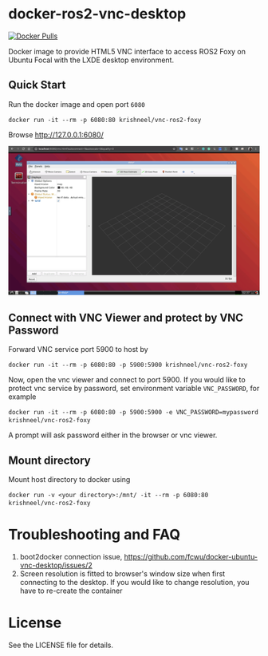 docker-ros2-vnc-desktop
=========================

[![Docker Pulls](https://img.shields.io/docker/pulls/krishneel/vnc-ros2-foxy)](https://hub.docker.com/r/krishneel/vnc-ros2-foxy/)

Docker image to provide HTML5 VNC interface to access ROS2 Foxy on Ubuntu Focal with the LXDE desktop environment.

Quick Start
-------------------------

Run the docker image and open port `6080`

```
docker run -it --rm -p 6080:80 krishneel/vnc-ros2-foxy
```

Browse http://127.0.0.1:6080/

![screenshot](https://github.com/iKrishneel/docker-ubuntu-vnc-desktop/blob/master/screenshots/ros2-foxy.png)


Connect with VNC Viewer and protect by VNC Password
------------------

Forward VNC service port 5900 to host by

```
docker run -it --rm -p 6080:80 -p 5900:5900 krishneel/vnc-ros2-foxy
```

Now, open the vnc viewer and connect to port 5900. If you would like to protect vnc service by password, set environment variable `VNC_PASSWORD`, for example

```
docker run -it --rm -p 6080:80 -p 5900:5900 -e VNC_PASSWORD=mypassword krishneel/vnc-ros2-foxy
```

A prompt will ask password either in the browser or vnc viewer.


Mount directory
---------------

Mount host directory to docker using

```
docker run -v <your directory>:/mnt/ -it --rm -p 6080:80 krishneel/vnc-ros2-foxy

```


Troubleshooting and FAQ
==================

1. boot2docker connection issue, https://github.com/fcwu/docker-ubuntu-vnc-desktop/issues/2
2. Screen resolution is fitted to browser's window size when first connecting to the desktop. If you would like to change resolution, you have to re-create the container


License
==================

See the LICENSE file for details.
